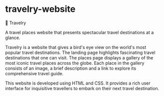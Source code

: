 # travelry-website

🛫 Travelry

A travel places website that presents spectacular travel destinations at a glance.

Travelry is a website that gives a bird's eye view on the world's most popular travel destinations.
The landing page highlights fascinating travel destinations that one can visit.
The places page displays a gallery of the most iconic travel places across the globe.
Each place in the gallery consists of an image, a brief description and a link to explore its comprehensive travel guide.

This website is developed using HTML and CSS. It provides a rich user interface for inquisitive travellers to embark on their next travel destination.

